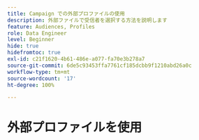 ```yaml
---
title: Campaign での外部プロファイルの使用
description: 外部ファイルで受信者を選択する方法を説明します
feature: Audiences, Profiles
role: Data Engineer
level: Beginner
hide: true
hidefromtoc: true
exl-id: c21f1620-4b61-486e-a077-fa70e3b278a7
source-git-commit: 6de5c93453ffa7761cf185dcbb9f1210abd26a0c
workflow-type: tm+mt
source-wordcount: '17'
ht-degree: 100%

---
```


# 外部プロファイルを使用
